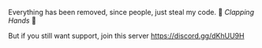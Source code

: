 Everything has been removed, since people, just steal my code. 👏 *Clapping Hands* 👏

But if you still want support, join this server https://discord.gg/dKhUU9H
